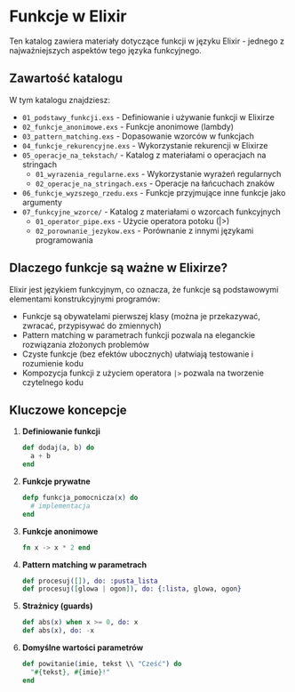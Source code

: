 # Funkcje w Elixir

Ten katalog zawiera materiały dotyczące funkcji w języku Elixir - jednego z najważniejszych aspektów tego języka funkcyjnego.

## Zawartość katalogu

W tym katalogu znajdziesz:

- `01_podstawy_funkcji.exs` - Definiowanie i używanie funkcji w Elixirze
- `02_funkcje_anonimowe.exs` - Funkcje anonimowe (lambdy)
- `03_pattern_matching.exs` - Dopasowanie wzorców w funkcjach
- `04_funkcje_rekurencyjne.exs` - Wykorzystanie rekurencji w Elixirze
- `05_operacje_na_tekstach/` - Katalog z materiałami o operacjach na stringach
  - `01_wyrazenia_regularne.exs` - Wykorzystanie wyrażeń regularnych
  - `02_operacje_na_stringach.exs` - Operacje na łańcuchach znaków
- `06_funkcje_wyzszego_rzedu.exs` - Funkcje przyjmujące inne funkcje jako argumenty
- `07_funkcyjne_wzorce/` - Katalog z materiałami o wzorcach funkcyjnych
  - `01_operator_pipe.exs` - Użycie operatora potoku (|>)
  - `02_porownanie_jezykow.exs` - Porównanie z innymi językami programowania

## Dlaczego funkcje są ważne w Elixirze?

Elixir jest językiem funkcyjnym, co oznacza, że funkcje są podstawowymi elementami konstrukcyjnymi programów:

- Funkcje są obywatelami pierwszej klasy (można je przekazywać, zwracać, przypisywać do zmiennych)
- Pattern matching w parametrach funkcji pozwala na eleganckie rozwiązania złożonych problemów
- Czyste funkcje (bez efektów ubocznych) ułatwiają testowanie i rozumienie kodu
- Kompozycja funkcji z użyciem operatora `|>` pozwala na tworzenie czytelnego kodu

## Kluczowe koncepcje

1. **Definiowanie funkcji**
   ```elixir
   def dodaj(a, b) do
     a + b
   end
   ```

2. **Funkcje prywatne**
   ```elixir
   defp funkcja_pomocnicza(x) do
     # implementacja
   end
   ```

3. **Funkcje anonimowe**
   ```elixir
   fn x -> x * 2 end
   ```

4. **Pattern matching w parametrach**
   ```elixir
   def procesuj([]), do: :pusta_lista
   def procesuj([glowa | ogon]), do: {:lista, glowa, ogon}
   ```

5. **Strażnicy (guards)**
   ```elixir
   def abs(x) when x >= 0, do: x
   def abs(x), do: -x
   ```

6. **Domyślne wartości parametrów**
   ```elixir
   def powitanie(imie, tekst \\ "Cześć") do
     "#{tekst}, #{imie}!"
   end
   ``` 